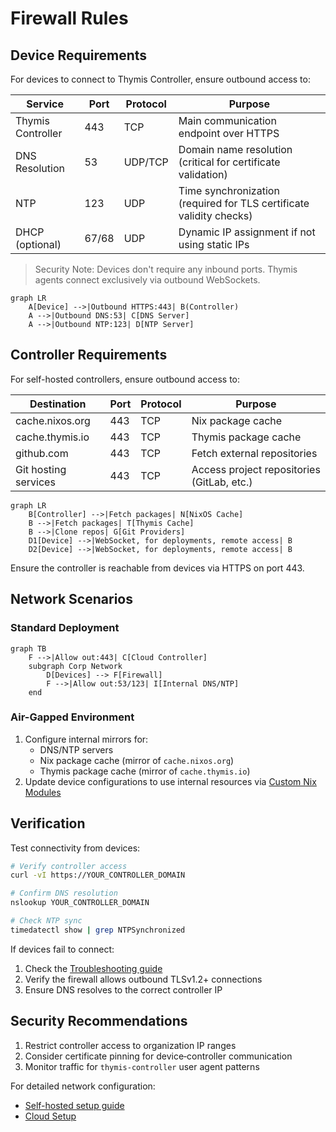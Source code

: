 # Firewall Rules

## Device Requirements

For devices to connect to Thymis Controller, ensure outbound access to:

| Service           | Port  | Protocol | Purpose                                                             |
| ----------------- | ----- | -------- | ------------------------------------------------------------------- |
| Thymis Controller | 443   | TCP      | Main communication endpoint over HTTPS                              |
| DNS Resolution    | 53    | UDP/TCP  | Domain name resolution (critical for certificate validation)        |
| NTP               | 123   | UDP      | Time synchronization (required for TLS certificate validity checks) |
| DHCP (optional)   | 67/68 | UDP      | Dynamic IP assignment if not using static IPs                       |

> Security Note: Devices don't require any inbound ports. Thymis agents connect exclusively via outbound WebSockets.

```mermaid
graph LR
    A[Device] -->|Outbound HTTPS:443| B(Controller)
    A -->|Outbound DNS:53| C[DNS Server]
    A -->|Outbound NTP:123| D[NTP Server]
```

## Controller Requirements

For self-hosted controllers, ensure outbound access to:

| Destination          | Port | Protocol | Purpose                                    |
| -------------------- | ---- | -------- | ------------------------------------------ |
| cache.nixos.org      | 443  | TCP      | Nix package cache                          |
| cache.thymis.io      | 443  | TCP      | Thymis package cache                       |
| github.com           | 443  | TCP      | Fetch external repositories                |
| Git hosting services | 443  | TCP      | Access project repositories (GitLab, etc.) |

```mermaid
graph LR
    B[Controller] -->|Fetch packages| N[NixOS Cache]
    B -->|Fetch packages| T[Thymis Cache]
    B -->|Clone repos| G[Git Providers]
    D1[Device] -->|WebSocket, for deployments, remote access| B
    D2[Device] -->|WebSocket, for deployments, remote access| B
```

Ensure the controller is reachable from devices via HTTPS on port 443.

## Network Scenarios

### Standard Deployment

```mermaid
graph TB
    F -->|Allow out:443| C[Cloud Controller]
    subgraph Corp Network
        D[Devices] --> F[Firewall]
        F -->|Allow out:53/123| I[Internal DNS/NTP]
    end
```

### Air-Gapped Environment

1. Configure internal mirrors for:
   - DNS/NTP servers
   - Nix package cache (mirror of `cache.nixos.org`)
   - Thymis package cache (mirror of `cache.thymis.io`)
2. Update device configurations to use internal resources via [Custom Nix Modules](../../external-projects/thymis-modules/nix-language-module.md)

## Verification

Test connectivity from devices:

```bash
# Verify controller access
curl -vI https://YOUR_CONTROLLER_DOMAIN

# Confirm DNS resolution
nslookup YOUR_CONTROLLER_DOMAIN

# Check NTP sync
timedatectl show | grep NTPSynchronized
```

If devices fail to connect:

1. Check the [Troubleshooting guide](../../device-lifecycle/troubleshooting.md#device-doesnt-connect)
2. Verify the firewall allows outbound TLSv1.2+ connections
3. Ensure DNS resolves to the correct controller IP

## Security Recommendations

1. Restrict controller access to organization IP ranges
2. Consider certificate pinning for device‑controller communication
3. Monitor traffic for `thymis-controller` user agent patterns

For detailed network configuration:

- [Self-hosted setup guide](../../setting-up-thymis/self-hosted.md)
- [Cloud Setup](../../setting-up-thymis/thymis-cloud.md)

